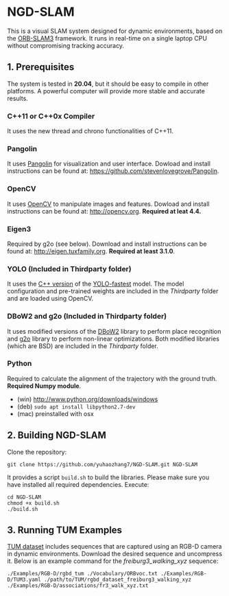 # NGD-SLAM

This is a visual SLAM system designed for dynamic environments, based on the [ORB-SLAM3](https://github.com/UZ-SLAMLab/ORB_SLAM3) framework. It runs in real-time on a single laptop CPU without compromising tracking accuracy.

## 1. Prerequisites
The system is tested in **20.04**, but it should be easy to compile in other platforms. A powerful computer will provide more stable and accurate results.

### C++11 or C++0x Compiler
It uses the new thread and chrono functionalities of C++11.

### Pangolin
It uses [Pangolin](https://github.com/stevenlovegrove/Pangolin) for visualization and user interface. Dowload and install instructions can be found at: https://github.com/stevenlovegrove/Pangolin.

### OpenCV
It uses [OpenCV](http://opencv.org) to manipulate images and features. Dowload and install instructions can be found at: http://opencv.org. **Required at leat 4.4.**

### Eigen3
Required by g2o (see below). Download and install instructions can be found at: http://eigen.tuxfamily.org. **Required at least 3.1.0**.

### YOLO (Included in Thirdparty folder)
It uses the [C++ version](https://github.com/hpc203/yolov34-cpp-opencv-dnn) of the [YOLO-fastest](https://github.com/dog-qiuqiu/Yolo-Fastest.git) model. The model configuration and pre-trained weights are included in the *Thirdparty* folder and are loaded using OpenCV.

### DBoW2 and g2o (Included in Thirdparty folder)
It uses modified versions of the [DBoW2](https://github.com/dorian3d/DBoW2) library to perform place recognition and [g2o](https://github.com/RainerKuemmerle/g2o) library to perform non-linear optimizations. Both modified libraries (which are BSD) are included in the *Thirdparty* folder.

### Python
Required to calculate the alignment of the trajectory with the ground truth. **Required Numpy module**.

* (win) http://www.python.org/downloads/windows
* (deb) `sudo apt install libpython2.7-dev`
* (mac) preinstalled with osx

## 2. Building NGD-SLAM
Clone the repository:
```
git clone https://github.com/yuhaozhang7/NGD-SLAM.git NGD-SLAM
```

It provides a script `build.sh` to build the libraries. Please make sure you have installed all required dependencies. Execute:
```
cd NGD-SLAM
chmod +x build.sh
./build.sh
```

## 3. Running TUM Examples
[TUM dataset](https://cvg.cit.tum.de/data/datasets/rgbd-dataset/download) includes sequences that are captured using an RGB-D camera in dynamic environments. Download the desired sequence and uncompress it. Below is an example command for the *freiburg3_walking_xyz* sequence:
```
./Examples/RGB-D/rgbd_tum ./Vocabulary/ORBvoc.txt ./Examples/RGB-D/TUM3.yaml ./path/to/TUM/rgbd_dataset_freiburg3_walking_xyz ./Examples/RGB-D/associations/fr3_walk_xyz.txt
```

